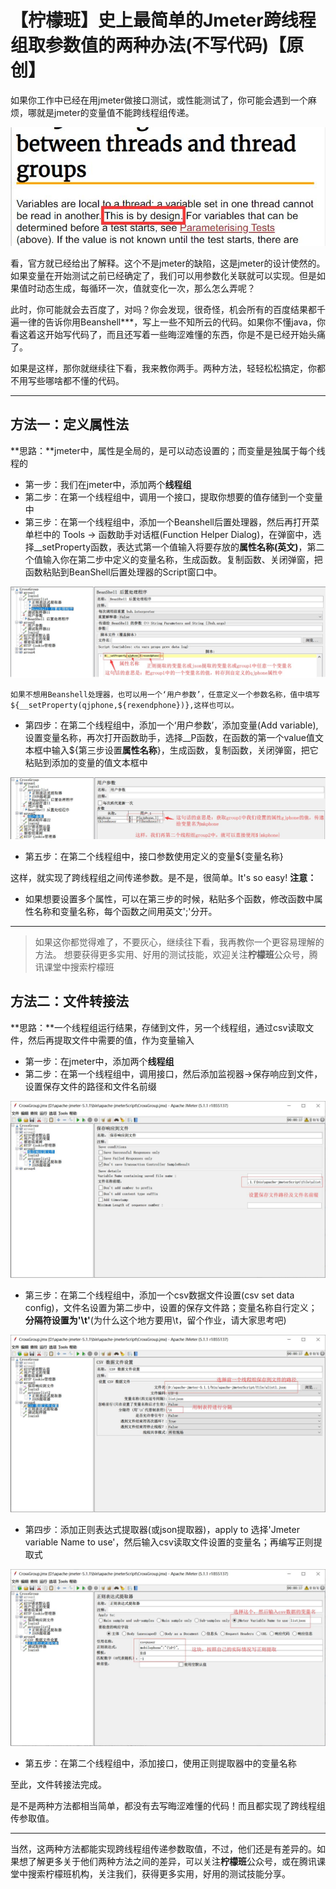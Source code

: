 # 【柠檬班】史上最简单的Jmeter跨线程组取参数值的两种办法(不写代码)【原创】

如果你工作中已经在用jmeter做接口测试，或性能测试了，你可能会遇到一个麻烦，哪就是jmeter的变量值不能跨线程组传递。

![p1.jpg](../image/p1.jpg)

看，官方就已经给出了解释。这个不是jmeter的缺陷，这是jmeter的设计使然的。如果变量在开始测试之前已经确定了，我们可以用参数化关联就可以实现。但是如果值时动态生成，每循环一次，值就变化一次，那么怎么弄呢？

此时，你可能就会去百度了，对吗？你会发现，很奇怪，机会所有的百度结果都千遍一律的告诉你用Beanshell***，写上一些不知所云的代码。如果你不懂java，你看这着这开始写代码了，而且还写着一些晦涩难懂的东西，你是不是已经开始头痛了。

如果是这样，那你就继续往下看，我来教你两手。两种方法，轻轻松松搞定，你都不用写些哪啥都不懂的代码。

---
## 方法一：定义属性法
**思路：**jmeter中，属性是全局的，是可以动态设置的；而变量是独属于每个线程的
+ 第一步：我们在jmeter中，添加两个**线程组**
+ 第二步：在第一个线程组中，调用一个接口，提取你想要的值存储到一个变量中
+ 第三步：在第一个线程组中，添加一个Beanshell后置处理器，然后再打开菜单栏中的 Tools -> 函数助手对话框(Function Helper Dialog)，在弹窗中，选择__setProperty函数，表达式第一个值输入将要存放的**属性名称(英文)**，第二个值输入你在第二步中定义的变量名称，生成函数。复制函数、关闭弹窗，把函数粘贴到BeanShell后置处理器的Script窗口中。

![p2.jpg](../image/p2.jpg "setproperties")

    如果不想用Beanshell处理器，也可以用一个‘用户参数’，任意定义一个参数名称，值中填写 ${__setProperty(qjphone,${rexendphone})},这样也可以。
+ 第四步：在第二个线程组中，添加一个‘用户参数’，添加变量(Add variable),设置变量名称，再次打开函数助手，选择__P函数，在函数的第一个value值文本框中输入${第三步设置**属性名称**}，生成函数，复制函数，关闭弹窗，把它粘贴到添加的变量的值文本框中

![p3.jpg](../image/p3.jpg "useproperties")

+ 第五步：在第二个线程组中，接口参数使用定义的变量${变量名称}

这样，就实现了跨线程组之间传递参数。是不是，很简单。It's so easy!
**注意：**
   - 如果想要设置多个属性，可以在第三步的时候，粘贴多个函数，修改函数中属性名称和变量名称，每个函数之间用英文';'分开。

---
> 如果这你都觉得难了，不要灰心，继续往下看，我再教你一个更容易理解的方法。
> 想要获得更多实用、好用的测试技能，欢迎关注**柠檬班**公众号，腾讯课堂中搜索柠檬班

## 方法二：文件转接法
**思路：**一个线程组运行结果，存储到文件，另一个线程组，通过csv读取文件，然后再提取文件中需要的值，作为变量输入
+ 第一步：在jmeter中，添加两个**线程组**
+ 第二步：在第一个线程组中，调用接口，然后添加监视器->保存响应到文件，设置保存文件的路径和文件名前缀

![p4.jpg](../image/p4.jpg "savefile")

+ 第三步：在第二个线程组中，添加一个csv数据文件设置(csv set data config)，文件名设置为第二步中，设置的保存文件路；变量名称自行定义；**分隔符设置为'\t'**(为什么这个地方要用\t，留个作业，请大家思考吧)

![p5.jpg](../image/p5.jpg "csvread")

+ 第四步：添加正则表达式提取器(或json提取器)，apply to 选择'Jmeter variable Name to use'，然后输入csv读取文件设置的变量名；再编写正则提取式

![p6.jpg](../image/p6.jpg "useregular")

+ 第五步：在第二个线程组中，添加接口，使用正则提取器中的变量名称

至此，文件转接法完成。

是不是两种方法都相当简单，都没有去写晦涩难懂的代码！而且都实现了跨线程组传参取值。

---
当然，这两种方法都能实现跨线程组传递参数取值，不过，他们还是有差异的。如果想了解更多关于他们两种方法之间的差异，可以关注**柠檬班**公众号，或在腾讯课堂中搜索柠檬班机构，关注我们，获得更多实用，好用的测试技能分享。


